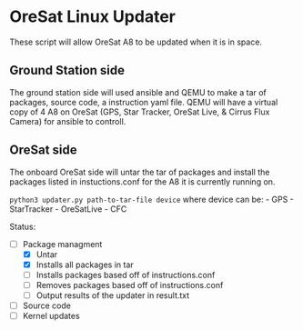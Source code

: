 # OreSat Linux Updater
These script will allow OreSat A8 to be updated when it is in space.

## Ground Station side
The ground station side will used ansible and QEMU to make a tar of packages, source code, a instruction yaml file. QEMU will have a virtual copy of 4 A8 on OreSat (GPS, Star Tracker, OreSat Live, & Cirrus Flux Camera) for ansible to controll. 

## OreSat side
The onboard OreSat side will untar the tar of packages and install the packages listed in instuctions.conf for the A8 it is currently running on.

`python3 updater.py path-to-tar-file device`
where device can be:
    - GPS
    - StarTracker
    - OreSatLive
    - CFC

Status:
- [ ] Package managment
    - [x] Untar
    - [x] Installs all packages in tar
    - [ ] Installs packages based off of instructions.conf
    - [ ] Removes packages based off of instructions.conf
    - [ ] Output results of the updater in result.txt
- [ ] Source code
- [ ] Kernel updates
